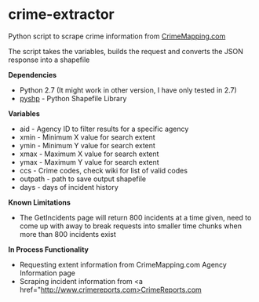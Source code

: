crime-extractor
===============

Python script to scrape crime information from <a href="http://www.crimemapping.com">CrimeMapping.com</a>

The script takes the variables, builds the request and converts the JSON response into a shapefile

<strong>Dependencies</strong><br />
* Python 2.7 (It might work in other version, I have only tested in 2.7)
* <a href="https://code.google.com/p/pyshp/">pyshp</a> - Python Shapefile Library

<strong>Variables</strong><br />
* aid - Agency ID to filter results for a specific agency
* xmin - Minimum X value for search extent
* ymin - Minimum Y value for search extent
* xmax - Maximum X value for search extent
* ymax - Maximum Y value for search extent
* ccs - Crime codes, check wiki for list of valid codes
* outpath - path to save output shapefile
* days - days of incident history

<strong>Known Limitations</strong><br />
* The GetIncidents page will return 800 incidents at a time given, need to come up with away to break requests into smaller time chunks when more than 800 incidents exist

<strong>In Process Functionality</strong><br />
* Requesting extent information from CrimeMapping.com Agency Information page
* Scraping incident information from <a href="http://www.crimereports.com>CrimeReports.com</a>
